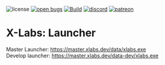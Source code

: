 ![license](https://img.shields.io/github/license/XLabsProject/launcher.svg)
[![open bugs](https://img.shields.io/github/issues/XLabsProject/launcher/bug?label=bugs)](https://github.com/XLabsProject/launcher/issues?q=is%3Aissue+is%3Aopen+label%3Abug)
[![Build](https://github.com/XLabsProject/launcher/workflows/Build/badge.svg)](https://github.com/XLabsProject/launcher/actions)
[![discord](https://img.shields.io/endpoint?url=https://momo5502.com/iw4x/members-badge.php)](https://discord.gg/sKeVmR3)
[![patreon](https://img.shields.io/badge/patreon-support-blue.svg?logo=patreon)](https://www.patreon.com/xlabsproject)


# X-Labs: Launcher

Master Launcher: https://master.xlabs.dev/data/xlabs.exe  
Develop launcher: https://master.xlabs.dev/data-dev/xlabs.exe  
